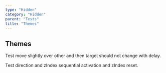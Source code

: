 ```yaml
---
type: "Hidden"
category: "Hidden"
parent: "Tests"
title: "Themes"
---
```


## Themes

Test move slightly over other and then target should not change with delay.

Test direction and zIndex sequential activation and zIndex reset.

<demo>
  <div class="gatsby_demo_item xt-toggle" data-iframe="iframe/themes/navigation/menu-navigation-v1">
  </div>
</demo>

<demo>
  <div class="gatsby_demo_item xt-toggle" data-iframe="iframe/themes/hero/slider-hero-v2">
  </div>
  <div class="gatsby_demo_item xt-toggle" data-iframe="iframe/themes/listing/products-listing-v1">
  </div>
</demo>
